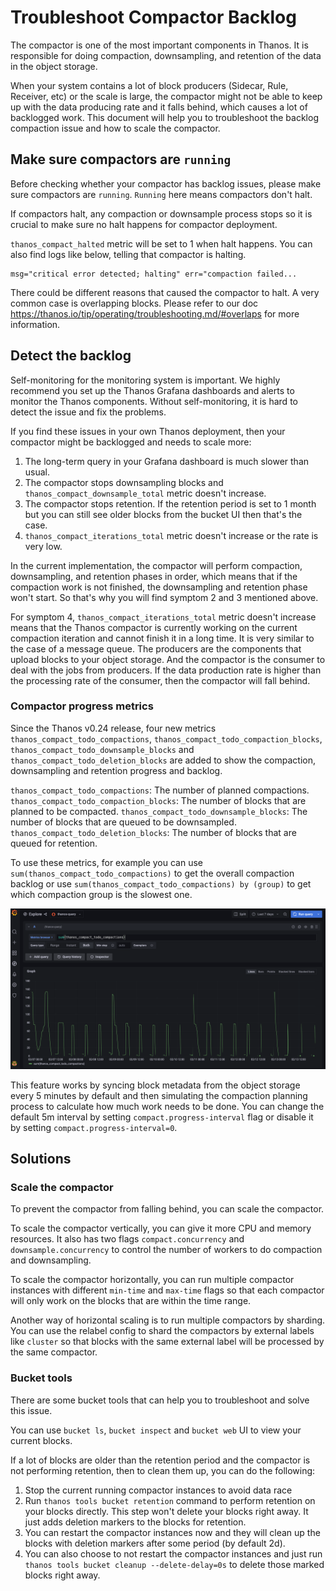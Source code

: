 # Troubleshoot Compactor Backlog

The compactor is one of the most important components in Thanos. It is responsible for doing compaction, downsampling, and retention of the data in the object storage.

When your system contains a lot of block producers (Sidecar, Rule, Receiver, etc) or the scale is large, the compactor might not be able to keep up with the data producing rate and it falls behind, which causes a lot of backlogged work. This document will help you to troubleshoot the backlog compaction issue and how to scale the compactor.

## Make sure compactors are `running`

Before checking whether your compactor has backlog issues, please make sure compactors are `running`. `Running` here means compactors don't halt.

If compactors halt, any compaction or downsample process stops so it is crucial to make sure no halt happens for compactor deployment.

`thanos_compact_halted` metric will be set to 1 when halt happens. You can also find logs like below, telling that compactor is halting.

```
msg="critical error detected; halting" err="compaction failed...
```

There could be different reasons that caused the compactor to halt. A very common case is overlapping blocks. Please refer to our doc https://thanos.io/tip/operating/troubleshooting.md/#overlaps for more information.

## Detect the backlog

Self-monitoring for the monitoring system is important. We highly recommend you set up the Thanos Grafana dashboards and alerts to monitor the Thanos components. Without self-monitoring, it is hard to detect the issue and fix the problems.

If you find these issues in your own Thanos deployment, then your compactor might be backlogged and needs to scale more:
1. The long-term query in your Grafana dashboard is much slower than usual.
2. The compactor stops downsampling blocks and `thanos_compact_downsample_total` metric doesn't increase.
3. The compactor stops retention. If the retention period is set to 1 month but you can still see older blocks from the bucket UI then that's the case.
4. `thanos_compact_iterations_total` metric doesn't increase or the rate is very low.

In the current implementation, the compactor will perform compaction, downsampling, and retention phases in order, which means that if the compaction work is not finished, the downsampling and retention phase won't start. So that's why you will find symptom 2 and 3 mentioned above.

For symptom 4, `thanos_compact_iterations_total` metric doesn't increase means that the Thanos compactor is currently working on the current compaction iteration and cannot finish it in a long time. It is very similar to the case of a message queue. The producers are the components that upload blocks to your object storage. And the compactor is the consumer to deal with the jobs from producers. If the data production rate is higher than the processing rate of the consumer, then the compactor will fall behind.

### Compactor progress metrics

Since the Thanos v0.24 release, four new metrics `thanos_compact_todo_compactions`, `thanos_compact_todo_compaction_blocks`, `thanos_compact_todo_downsample_blocks` and `thanos_compact_todo_deletion_blocks` are added to show the compaction, downsampling and retention progress and backlog.

`thanos_compact_todo_compactions`: The number of planned compactions. `thanos_compact_todo_compaction_blocks`: The number of blocks that are planned to be compacted. `thanos_compact_todo_downsample_blocks`: The number of blocks that are queued to be downsampled. `thanos_compact_todo_deletion_blocks`: The number of blocks that are queued for retention.

To use these metrics, for example you can use `sum(thanos_compact_todo_compactions)` to get the overall compaction backlog or use `sum(thanos_compact_todo_compactions) by (group)` to get which compaction group is the slowest one.

![compaction-progress](../img/compaction_progress_metrics.png)

This feature works by syncing block metadata from the object storage every 5 minutes by default and then simulating the compaction planning process to calculate how much work needs to be done. You can change the default 5m interval by setting `compact.progress-interval` flag or disable it by setting `compact.progress-interval=0`.

## Solutions

### Scale the compactor

To prevent the compactor from falling behind, you can scale the compactor.

To scale the compactor vertically, you can give it more CPU and memory resources. It also has two flags `compact.concurrency` and `downsample.concurrency` to control the number of workers to do compaction and downsampling.

To scale the compactor horizontally, you can run multiple compactor instances with different `min-time` and `max-time` flags so that each compactor will only work on the blocks that are within the time range.

Another way of horizontal scaling is to run multiple compactors by sharding. You can use the relabel config to shard the compactors by external labels like `cluster` so that blocks with the same external label will be processed by the same compactor.

### Bucket tools

There are some bucket tools that can help you to troubleshoot and solve this issue.

You can use `bucket ls`, `bucket inspect` and `bucket web` UI to view your current blocks.

If a lot of blocks are older than the retention period and the compactor is not performing retention, then to clean them up, you can do the following:
1. Stop the current running compactor instances to avoid data race
2. Run `thanos tools bucket retention` command to perform retention on your blocks directly. This step won't delete your blocks right away. It just adds deletion markers to the blocks for retention.
3. You can restart the compactor instances now and they will clean up the blocks with deletion markers after some period (by default 2d).
4. You can also choose to not restart the compactor instances and just run `thanos tools bucket cleanup --delete-delay=0s` to delete those marked blocks right away.
